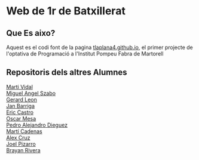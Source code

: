 # Web de 1r de Batxillerat

## Que Es aixo?
Aquest es el codi font de la pagina [tlaplana4.github.io](https://tlaplana4.github.io), el primer projecte de l'optativa de Programació a l'Institut Pompeu Fabra de Martorell

## Repositoris dels altres Alumnes
[Marti Vidal](https://github.com/mvidal401/mvidal401.github.io)\
[Miguel Angel Szabo](https://github.com/mszabo4/mszabo4.github.io)\
[Gerard Leon](https://github.com/gerardleon21/gerardleon21.github.io)\
[Jan Barriga](https://github.com/JanBarriga/jbarriga.github.io)\
[Eric Castro](https://github.com/ecastro4/ecastro4.github.io)\
[Oscar Mesa](https://github.com/omesa4/omesa4.github.io)\
[Pedro Alejandro Dieguez](https://github.com/pdieguez4/pdieguez4.github.io)\
[Martí Cadenas](https://github.com/mcadenas4/mcadenas4.github.io)\
[Alex Cruz](https://github.com/acruz4pompeu/acruz4pompeu.github.io)\
[Joel Pizarro](https://github.com/jpizarro4/jpizarro4.github.io)\
[Brayan Rivera](https://github.com/brivera4pompeu/brivera4pompeu.github.io)
